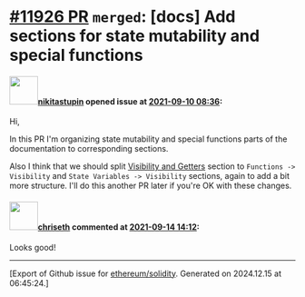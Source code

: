 # [\#11926 PR](https://github.com/ethereum/solidity/pull/11926) `merged`: [docs] Add sections for state mutability and special functions

#### <img src="https://avatars.githubusercontent.com/u/18281368?u=812e051579b2a533607112ee54b9f2ab994eb273&v=4" width="50">[nikitastupin](https://github.com/nikitastupin) opened issue at [2021-09-10 08:36](https://github.com/ethereum/solidity/pull/11926):

Hi,

In this PR I'm organizing state mutability and special functions parts of the documentation to corresponding sections.

Also I think that we should split [Visibility and Getters](https://docs.soliditylang.org/en/latest/contracts.html#visibility-and-getters) section to `Functions -> Visibility` and `State Variables -> Visibility` sections, again to add a bit more structure. I'll do this another PR later if you're OK with these changes.

#### <img src="https://avatars.githubusercontent.com/u/9073706?v=4" width="50">[chriseth](https://github.com/chriseth) commented at [2021-09-14 14:12](https://github.com/ethereum/solidity/pull/11926#issuecomment-919191431):

Looks good!


-------------------------------------------------------------------------------



[Export of Github issue for [ethereum/solidity](https://github.com/ethereum/solidity). Generated on 2024.12.15 at 06:45:24.]

